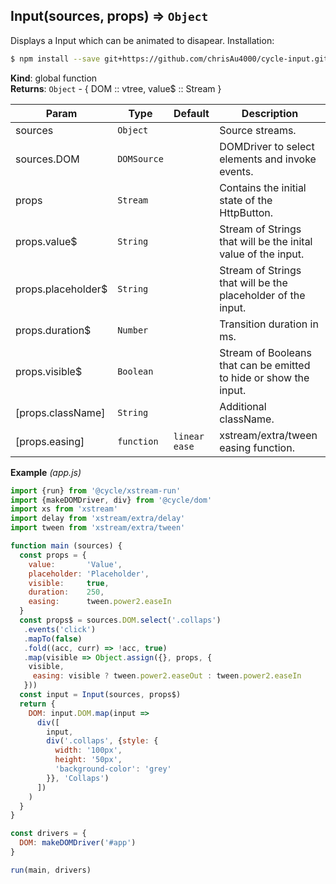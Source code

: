 <a name="Input"></a>

## Input(sources, props) ⇒ <code>Object</code>
Displays a Input which can be animated to disapear.
Installation:
```bash
$ npm install --save git+https://github.com/chrisAu4000/cycle-input.git
```

**Kind**: global function  
**Returns**: <code>Object</code> - {
   DOM :: vtree,
   value$ :: Stream
}  

| Param | Type | Default | Description |
| --- | --- | --- | --- |
| sources | <code>Object</code> |  | Source streams. |
| sources.DOM | <code>DOMSource</code> |  | DOMDriver to select elements and invoke events. |
| props | <code>Stream</code> |  | Contains the initial state of the HttpButton. |
| props.value$ | <code>String</code> |  | Stream of Strings that will be the inital value of the input. |
| props.placeholder$ | <code>String</code> |  | Stream of Strings that will be the placeholder of the input. |
| props.duration$ | <code>Number</code> |  | Transition duration in ms. |
| props.visible$ | <code>Boolean</code> |  | Stream of Booleans that can be emitted to hide or show the input. |
| [props.className] | <code>String</code> |  | Additional className. |
| [props.easing] | <code>function</code> | <code>linear ease</code> | xstream/extra/tween easing function. |

**Example** *(app.js)*  
```js
import {run} from '@cycle/xstream-run'
import {makeDOMDriver, div} from '@cycle/dom'
import xs from 'xstream'
import delay from 'xstream/extra/delay'
import tween from 'xstream/extra/tween'

function main (sources) {
  const props = {
    value:       'Value',
    placeholder: 'Placeholder',
    visible:     true,
    duration:    250,
    easing:      tween.power2.easeIn
  }
  const props$ = sources.DOM.select('.collaps')
   .events('click')
   .mapTo(false)
   .fold((acc, curr) => !acc, true)
   .map(visible => Object.assign({}, props, {
    visible,
     easing: visible ? tween.power2.easeOut : tween.power2.easeIn
   }))
  const input = Input(sources, props$)
  return {
    DOM: input.DOM.map(input =>
      div([
        input,
        div('.collaps', {style: {
          width: '100px',
          height: '50px',
          'background-color': 'grey'
        }}, 'Collaps')
      ])
    )
  }
}

const drivers = {
  DOM: makeDOMDriver('#app')
}

run(main, drivers)
```

